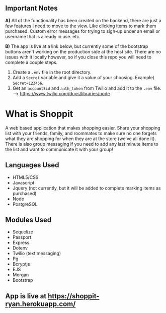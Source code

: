 ## Important Notes
**A)** All of the functionality has been created on the backend, there are just a few features I need to move to the view.  Like clicking items to mark them purchased.  Custom error messages for trying to sign-up under an email or username that is already in use. etc.

**B)** The app is live at a link below, but currently some of the bootstrap buttons aren't working on the production side at the host site.  There are no issues with it locally however, so if you close this repo you will need to complete a couple steps. 
1. Create a `.env` file in the root directory. 
2. Add a `Secret` variable and give it a value of your choosing.  Example) `Secret=123456`.
3. Get an `accountSid` and `auth_token` from Twilio and add it to the `.env` file.  --> https://www.twilio.com/docs/libraries/node

# What is Shoppit
A web based application that makes shopping easier.  Share your shopping list with your friends, family, and roommates to make sure no one forgets what they are shopping for when they are at the store (we've all done it).  There is also group messaging if you need to add any last minute items to the list and want to communicate it with your group!

## Languages Used
* HTML5/CSS
* Javascript
* Jquery (not currently, but it will be added to complete marking items as purchased)
* Node
* PostgreSQL

## Modules Used
* Sequelize 
* Passport
* Express
* Dotenv
* Twilio (text messaging)
* Pg
* Bcryptjs
* EJS
* Morgan
* Bootstrap

## App is live at https://shoppit-ryan.herokuapp.com/